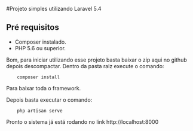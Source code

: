 #Projeto simples utilizando Laravel 5.4

Pré requisitos
---
 * Composer instalado.
 * PHP 5.6 ou superior.


Bom, para iniciar utilizando esse projeto basta baixar o zip aqui no github depois descompactar.
Dentro da pasta raiz execute o comando:

~~~composer
	composer install
~~~

Para baixar toda o framework.

Depois basta executar o comando:

~~~text
	php artisan serve 
~~~

Pronto o sistema já está rodando no link http://localhost:8000